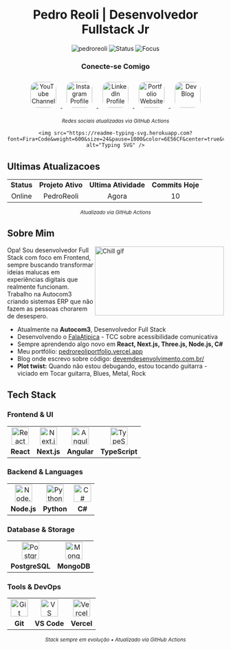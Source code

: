<div align="center">
  <h1>Pedro Reoli | Desenvolvedor Fullstack Jr</h1>
  
  <p>
    <img src="https://komarev.com/ghpvc/?username=pedroreoli&label=Visitantes&color=0e75b6&style=flat" alt="pedroreoli" />
    <img src="https://img.shields.io/badge/Status-Codando%20Agora-brightgreen?style=flat&logo=visual-studio-code&logoColor=white" alt="Status" />
    <img src="https://img.shields.io/badge/Foco-Frontend%20Avançado-blue?style=flat&logo=react" alt="Focus" />
  </p>

  
  
  <div align="center">
  <h3> Conecte-se Comigo</h3>
  <p>
    <a href="https://www.youtube.com/@DevDesenvolvimento" target="_blank" rel="noopener noreferrer">
      <img src="https://media.giphy.com/media/13Nc3xlO1kGg3S/giphy.gif" 
           alt="YouTube Channel" 
           width="60" 
           height="60"
           style="border-radius: 15px; margin: 10px;" />
    </a>
    <a href="https://www.instagram.com/01_dev_em_desenvolvimento/" target="_blank" rel="noopener noreferrer">
      <img src="https://media0.giphy.com/media/v1.Y2lkPTc5MGI3NjExNmhxNWc1Mzg5YXdsY2hqcXRoNXBxOHUzZ3NoZXFtdTBjbm03bW9ndiZlcD12MV9pbnRlcm5hbF9naWZfYnlfaWQmY3Q9Zw/YwNCU8P5jGMNKGG5Bq/giphy.gif" 
           alt="Instagram Profile" 
           width="60" 
           height="60"
           style="border-radius: 15px; margin: 10px;" />
    </a>
    <a href="https://www.linkedin.com/in/pedro-lucas-reis-de-oliveira-sousa-a93945171/" target="_blank" rel="noopener noreferrer">
      <img src="https://media1.giphy.com/media/v1.Y2lkPTc5MGI3NjExZHVzenF3NTY4b3VuNmoxZGhzMW4zcTg2bmJvNDJzMmMycHg5ZXVvMiZlcD12MV9pbnRlcm5hbF9naWZfYnlfaWQmY3Q9cw/0R7mnx1ZvrBG42PbNV/giphy.gif" 
           alt="LinkedIn Profile" 
           width="60" 
           height="60"
           style="border-radius: 15px; margin: 10px;" />
    </a>
    <a href="https://pedroreoliportfolio.vercel.app" target="_blank" rel="noopener noreferrer">
      <img src="https://media1.giphy.com/media/v1.Y2lkPTc5MGI3NjExdm9hczN2bHl4YjNiamFqZHYwdzh3cHB2NXpoODdla25vejdncXNneSZlcD12MV9pbnRlcm5hbF9naWZfYnlfaWQmY3Q9cw/K2Sh84qmPCk0rekSqk/giphy.gif" 
           alt="Portfolio Website" 
           width="60" 
           height="60"
           style="border-radius: 15px; margin: 10px;" />
    </a>
    <a href="https://www.devemdesenvolvimento.com.br/" target="_blank" rel="noopener noreferrer">
      <img src="https://media1.giphy.com/media/v1.Y2lkPTc5MGI3NjExcHh0c3R6ZWluMGp6cjhvdXdwaDl5eTJ3NnZ2d240YnYzN2gxeWV4aSZlcD12MV9pbnRlcm5hbF9naWZfYnlfaWQmY3Q9cw/yxPRAfqAIjzGlz7cPE/giphy.gif" 
           alt="Dev Blog" 
           width="60" 
           height="60"
           style="border-radius: 15px; margin: 10px;" />
    </a>
  </p>
  <sub><i>Redes sociais atualizadas via GitHub Actions</i></sub>
</div>
  
    <img src="https://readme-typing-svg.herokuapp.com?font=Fira+Code&weight=600&size=24&pause=1000&color=6E56CF&center=true&vCenter=true&random=false&width=600&lines=Desenvolvedor+Frontend+Especialista;Desenvolvedor+Full+Stack;Criador+de+Interfaces+Imersivas;Entusiasta+de+React+e+Next.js;Artista+do+Código;Músico+nas+Horas+Vagas" alt="Typing SVG" />
</div>


## Ultimas Atualizacoes

<div align="center">
  <table>
    <tr>
      <td align="center"><strong>Status</strong></td>
      <td align="center"><strong>Projeto Ativo</strong></td>
      <td align="center"><strong>Ultima Atividade</strong></td>
      <td align="center"><strong>Commits Hoje</strong></td>
    </tr>
    <tr>
      <td align="center">Online</td>
      <td align="center">PedroReoli</td>
      <td align="center">Agora</td>
      <td align="center">10</td>
    </tr>
  </table>
  <sub><i>Atualizado via GitHub Actions</i></sub>
</div>


## Sobre Mim

<img align="right" alt="Chill gif" src="https://cdn.shopify.com/s/files/1/0578/3696/1997/t/9/assets/lofiboy.gif?v=103461765217895835051680702279" width="300" height="160" />

Opa! Sou desenvolvedor Full Stack com foco em Frontend, sempre buscando transformar ideias malucas em experiências digitais que realmente funcionam. Trabalho na Autocom3 criando sistemas ERP que não fazem as pessoas chorarem de desespero.

- Atualmente na **Autocom3**, Desenvolvedor Full Stack
- Desenvolvendo o [FalaAtipica](https://github.com/PedroReoli/falatipica-tutor) - TCC sobre acessibilidade comunicativa
- Sempre aprendendo algo novo em **React, Next.js, Three.js, Node.js, C#**
- Meu portfólio: [pedroreoliportfolio.vercel.app](https://pedroreoliportfolio.vercel.app)
- Blog onde escrevo sobre código: [devemdesenvolvimento.com.br/](https://www.devemdesenvolvimento.com.br/)
- **Plot twist:** Quando não estou debugando, estou tocando guitarra - viciado em Tocar guitarra, Blues, Metal, Rock



## Tech Stack

### Frontend & UI

|  |  |  |  |
| :---: | :---: | :---: | :---: |
| <img src="https://media.giphy.com/media/eNAsjO55tPbgaor7ma/giphy.gif" alt="React" width="40" height="40" /> | <img src="https://assets.vercel.com/image/upload/v1662130559/nextjs/Icon_dark_background.png" alt="Next.js" width="40" height="40" /> | <img src="https://media.giphy.com/media/XAxylRMCdpbEWUAvr8/giphy.gif" alt="Angular" width="40" height="40" /> | <img src="https://media.giphy.com/media/ln7z2eWriiQAllfVcn/giphy.gif" alt="TypeScript" width="40" height="40" /> |
| **React** | **Next.js** | **Angular** | **TypeScript** |

### Backend & Languages

|  |  |  |
| :---: | :---: | :---: |
| <img src="https://media.giphy.com/media/kdFc8fubgS31b8DsVu/giphy.gif" alt="Node.js" width="40" height="40" /> | <img src="https://media.giphy.com/media/KAq5w47R9rmTuvWOWa/giphy.gif" alt="Python" width="40" height="40" /> | <img src="https://media.giphy.com/media/ZVik7pBtu9dNS/giphy.gif" alt="C#" width="40" height="40" /> |
| **Node.js** | **Python** | **C#** |

### Database & Storage

|  |  |
| :---: | :---: |
| <img src="https://media.giphy.com/media/jnDKffgCfGYOp6cMTK/giphy.gif" alt="PostgreSQL" width="40" height="40" /> | <img src="https://media.giphy.com/media/74d1H50VBuE2A/giphy.gif" alt="MongoDB" width="40" height="40" /> |
| **PostgreSQL** | **MongoDB** |

### Tools & DevOps

|  |  |  |
| :---: | :---: | :---: |
| <img src="https://media.giphy.com/media/kH1DBkPNyZPOk0BxrM/giphy.gif" alt="Git" width="40" height="40" /> | <img src="https://media.giphy.com/media/IdyAQJVN2kVPNUrojM/giphy.gif" alt="VS Code" width="40" height="40" /> | <img src="https://assets.vercel.com/image/upload/front/favicon/vercel/180x180.png" alt="Vercel" width="40" height="40" /> |
| **Git** | **VS Code** | **Vercel** |

<div align="center">
  <sub><i>Stack sempre em evolução • Atualizado via GitHub Actions</i></sub>
</div>

